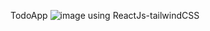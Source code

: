TodoApp
![image](https://github.com/AhmedMuktadir14218/Qtec-Task-ToDoApp/assets/100287308/858e3dae-ee54-4e9a-bab8-2b58a431fb40)
using ReactJs-tailwindCSS
